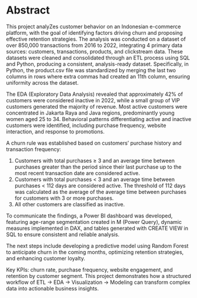 # Abstract

This project analyZes customer behavior on an Indonesian e-commerce platform, with the goal of identifying factors driving churn and proposing effective retention strategies. The analysis was conducted on a dataset of over 850,000 transactions from 2016 to 2022, integrating 4 primary data sources: customers, transactions, products, and clickstream data. These datasets were cleaned and consolidated through an ETL process using SQL and Python, producing a consistent, analysis-ready dataset. Specifically, in Python, the product.csv file was standardized by merging the last two columns in rows where extra commas had created an 11th column, ensuring uniformity across the dataset.

The EDA (Exploratory Data Analysis) revealed that approximately 42% of customers were considered inactive in 2022, while a small group of VIP customers generated the majority of revenue. Most active customers were concentrated in Jakarta Raya and Java regions, predominantly young women aged 25 to 34. Behavioral patterns differentiating active and inactive customers were identified, including purchase frequency, website interaction, and response to promotions.

A churn rule was established based on customers’ purchase history and transaction frequency:
1. Customers with total purchases ≥ 3 and an average time between purchases greater than the period since their last purchase up to the most recent transaction date are considered active.
2. Customers with total purchases < 3 and an average time between purchases < 112 days are considered active. The threshold of 112 days was calculated as the average of the average time between purchases for customers with 3 or more purchases.
3. All other customers are classified as inactive.

To communicate the findings, a Power BI dashboard was developed, featuring age-range segmentation created in M (Power Query), dynamic measures implemented in DAX, and tables generated with CREATE VIEW in SQL to ensure consistent and reliable analysis.

The next steps include developing a predictive model using Random Forest to anticipate churn in the coming months, optimizing retention strategies, and enhancing customer loyalty.

Key KPIs: churn rate, purchase frequency, website engagement, and retention by customer segment. This project demonstrates how a structured workflow of ETL → EDA → Visualization → Modeling can transform complex data into actionable business insights.
